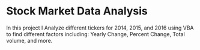 # Stock Market Data Analysis

In this project I Analyze different tickers for 2014, 2015, and 2016 using VBA to find different factors including: Yearly Change, Percent Change, Total volume, and more.
